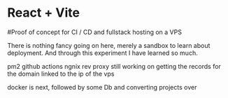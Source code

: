 # React + Vite

#Proof of concept for CI / CD and fullstack hosting on a VPS

There is nothing fancy going on here, merely a sandbox to learn about deployment. 
And through this experiment I have learned so much.


pm2
github actions
ngnix rev proxy
still working on getting the records for the domain linked to the ip of the vps


docker is next, followed by some Db and converting projects over